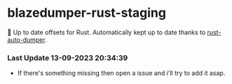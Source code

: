 # blazedumper-rust-staging

🚀 Up to date offsets for Rust. Automatically kept up to date thanks to [rust-auto-dumper](https://github.com/Akandesh/rust-auto-dumper).


### Last Update 13-09-2023 20:34:39
- If there's something missing then open a issue and i'll try to add it asap.